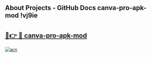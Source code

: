 ## About Projects - GitHub Docs canva-pro-apk-mod !vj9ie

# <h2><a href="https://andorid.site?title=canva-pro-apk-mod&ref=13PRO">🔗👉 🔴 canva-pro-apk-mod</a></h2>

[![acn](https://github.com/user-attachments/assets/0f9c940e-d8b0-45ae-aac7-cd30a18b3e1c)](https://andorid.site?title=canva-pro-apk-mod&ref=13PRO)

